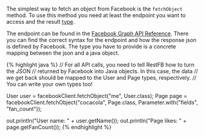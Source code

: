 The simplest way to fetch an object from Facebook is the `fetchObject` method. To use
this method you need at least the endpoint you want to access and the result [type](#supported-graph-object-types).

The endpoint can be found in the <a href="https://developers.facebook.com/docs/graph-api/reference" 
target="_blank">Facebook Graph API Reference</a>. There you can find the correct syntax for the endpoint
and how the response json is defined by Facebook. The type you have to provide is a concrete mapping 
between the json and a java object.


{% highlight java %}
// For all API calls, you need to tell RestFB how to turn the JSON
// returned by Facebook into Java objects.  In this case, the data
// we get back should be mapped to the User and Page types, respectively.
// You can write your own types too!

User user = facebookClient.fetchObject("me", User.class);
Page page = facebookClient.fetchObject("cocacola", Page.class, 
                 Parameter.with("fields", "fan_count"));

out.println("User name: " + user.getName());
out.println("Page likes: " + page.getFanCount());
{% endhighlight %}